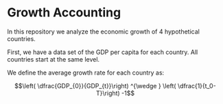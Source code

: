 # Growth Accounting

In this repository we analyze the economic growth of 4 hypothetical countries.

First, we have a data set of the GDP per capita for each country. All countries start at the same level.

We define the average growth rate for each country as:

$$\left( \dfrac{GDP_{0}}{GDP_{t}}\right) ^{\wedge } \left( \dfrac{1}{t_0-T}\right) -1$$

